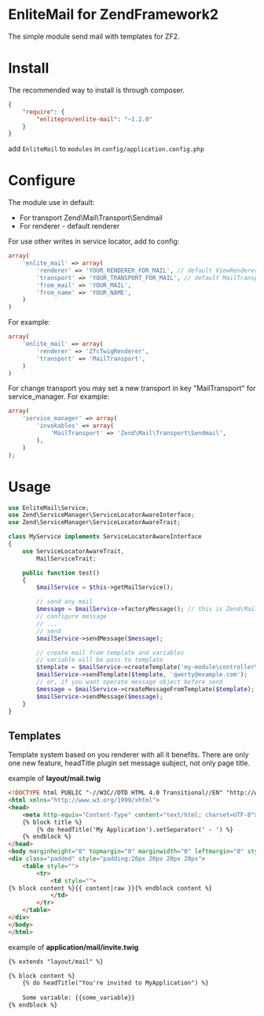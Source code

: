 EnliteMail for ZendFramework2
=============================

The simple module send mail with templates for ZF2.

Install
=======

The recommended way to install is through composer.

```json
{
    "require": {
        "enlitepro/enlite-mail": "~1.2.0"
    }
}
```

add `EnliteMail` to `modules` in `config/application.config.php`

Configure
=========

The module use in default:
- For transport Zend\Mail\Transport\Sendmail
- For renderer - default renderer

For use other writes in service locator, add to config:

```php
array(
    'enlite_mail' => array(
        'renderer' => 'YOUR_RENDERER_FOR_MAIL', // default ViewRenderer
        'transport' => 'YOUR_TRANSPORT_FOR_MAIL', // default MailTransport
        'from_mail' => 'YOUR_MAIL',
        'from_name' => 'YOUR_NAME',
    )
)
```

For example:

```php
array(
    'enlite_mail' => array(
        'renderer' => 'ZfcTwigRenderer',
        'transport' => 'MailTransport',
    )
)
```

For change transport you may set a new transport
in key "MailTransport" for service_manager. For example:

```php
array(
    'service_manager' => array(
        'invokables' => array(
            'MailTransport' => 'Zend\Mail\Transport\Sendmail',
        ),
    )
);
```

Usage
=====

```php
use EnliteMail\Service;
use Zend\ServiceManager\ServiceLocatorAwareInterface;
use Zend\ServiceManager\ServiceLocatorAwareTrait;

class MyService implements ServiceLocatorAwareInterface
{
    use ServiceLocatorAwareTrait,
        MailServiceTrait;

    public function test()
    {
        $mailService = $this->getMailService();

        // send any mail
        $message = $mailService->factoryMessage(); // this is Zend\Mail\Message
        // configure message
        // ...
        // send
        $mailService->sendMessage($message);

        // create mail from template and variables
        // variable will be pass to template
        $template = $mailService->createTemplate('my-module\controller\view', ['foo' => 'bar']);
        $mailService->sendTemplate($template, 'qwerty@example.com');
        // or, if you want operate message object before send
        $message = $mailService->createMessageFromTemplate($template);
        $mailService->sendMessage($message);
    }
}
```

Templates
---------

Template system based on you renderer with all it benefits. There are only one new feature, headTitle plugin set message
subject, not only page title.

example of __layout/mail.twig__

```html
<!DOCTYPE html PUBLIC "-//W3C//DTD HTML 4.0 Transitional//EN" "http://www.w3.org/TR/REC-html40/loose.dtd">
<html xmlns="http://www.w3.org/1999/xhtml">
<head>
    <meta http-equiv="Content-Type" content="text/html; charset=UTF-8">
    {% block title %}
        {% do headTitle('My Application').setSeparator(' - ') %}
    {% endblock %}
</head>
<body marginheight="0" topmargin="0" marginwidth="0" leftmargin="0" style="">
<div class="padded" style="padding:20px 20px 20px 20px">
    <table style="">
        <tr>
            <td style="">
{% block content %}{{ content|raw }}{% endblock content %}
            </td>
        </tr>
    </table>
</div>
</body>
</html>
```

example of __application/mail/invite.twig__

```html
{% extends "layout/mail" %}

{% block content %}
    {% do headTitle("You're invited to MyApplication") %}
    
    Some variable: {{some_variable}}
{% endblock %}
```
